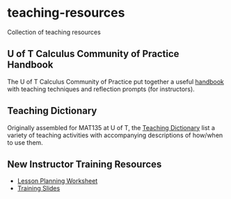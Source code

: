 # teaching-resources
Collection of teaching resources

## U of T Calculus Community of Practice Handbook

The U of T Calculus Community of Practice put together a useful [handbook](https://github.com/AssafBarNatan/CoP-Planner/raw/main/CoP-Lesson-Plan-ToPrint.pdf)
with teaching techniques and reflection prompts (for instructors).

## Teaching Dictionary

Originally assembled for MAT135 at U of T, the [Teaching Dictionary](../../raw/main/MAT135-Teaching-Dictionary.pdf) list a variety of teaching activities with
accompanying descriptions of how/when to use them.

## New Instructor Training Resources

  - [Lesson Planning Worksheet](../../raw/main/lesson-planning/lesson-planning.pdf)
  - [Training Slides](../../raw/main/training/2022-2022-new-instructor-training.pdf)

